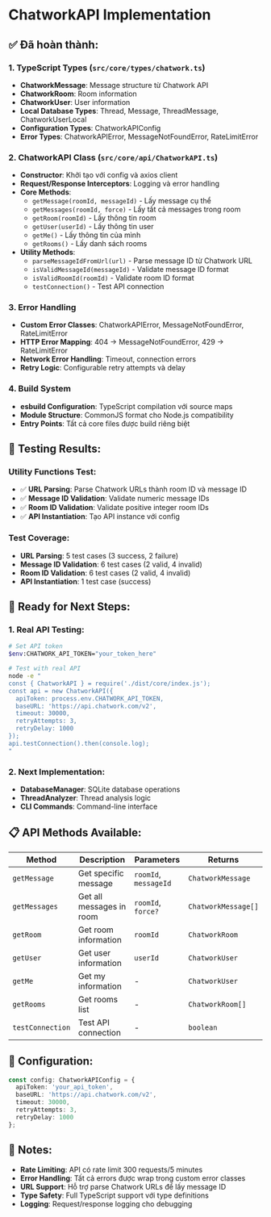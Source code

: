 # ChatworkAPI Implementation

## ✅ Đã hoàn thành:

### 1. TypeScript Types (`src/core/types/chatwork.ts`)
- **ChatworkMessage**: Message structure từ Chatwork API
- **ChatworkRoom**: Room information
- **ChatworkUser**: User information
- **Local Database Types**: Thread, Message, ThreadMessage, ChatworkUserLocal
- **Configuration Types**: ChatworkAPIConfig
- **Error Types**: ChatworkAPIError, MessageNotFoundError, RateLimitError

### 2. ChatworkAPI Class (`src/core/api/ChatworkAPI.ts`)
- **Constructor**: Khởi tạo với config và axios client
- **Request/Response Interceptors**: Logging và error handling
- **Core Methods**:
  - `getMessage(roomId, messageId)` - Lấy message cụ thể
  - `getMessages(roomId, force)` - Lấy tất cả messages trong room
  - `getRoom(roomId)` - Lấy thông tin room
  - `getUser(userId)` - Lấy thông tin user
  - `getMe()` - Lấy thông tin của mình
  - `getRooms()` - Lấy danh sách rooms
- **Utility Methods**:
  - `parseMessageIdFromUrl(url)` - Parse message ID từ Chatwork URL
  - `isValidMessageId(messageId)` - Validate message ID format
  - `isValidRoomId(roomId)` - Validate room ID format
  - `testConnection()` - Test API connection

### 3. Error Handling
- **Custom Error Classes**: ChatworkAPIError, MessageNotFoundError, RateLimitError
- **HTTP Error Mapping**: 404 → MessageNotFoundError, 429 → RateLimitError
- **Network Error Handling**: Timeout, connection errors
- **Retry Logic**: Configurable retry attempts và delay

### 4. Build System
- **esbuild Configuration**: TypeScript compilation với source maps
- **Module Structure**: CommonJS format cho Node.js compatibility
- **Entry Points**: Tất cả core files được build riêng biệt

## 🧪 Testing Results:

### Utility Functions Test:
- ✅ **URL Parsing**: Parse Chatwork URLs thành room ID và message ID
- ✅ **Message ID Validation**: Validate numeric message IDs
- ✅ **Room ID Validation**: Validate positive integer room IDs
- ✅ **API Instantiation**: Tạo API instance với config

### Test Coverage:
- **URL Parsing**: 5 test cases (3 success, 2 failure)
- **Message ID Validation**: 6 test cases (2 valid, 4 invalid)
- **Room ID Validation**: 6 test cases (2 valid, 4 invalid)
- **API Instantiation**: 1 test case (success)

## 🚀 Ready for Next Steps:

### 1. Real API Testing:
```bash
# Set API token
$env:CHATWORK_API_TOKEN="your_token_here"

# Test with real API
node -e "
const { ChatworkAPI } = require('./dist/core/index.js');
const api = new ChatworkAPI({
  apiToken: process.env.CHATWORK_API_TOKEN,
  baseURL: 'https://api.chatwork.com/v2',
  timeout: 30000,
  retryAttempts: 3,
  retryDelay: 1000
});
api.testConnection().then(console.log);
"
```

### 2. Next Implementation:
- **DatabaseManager**: SQLite database operations
- **ThreadAnalyzer**: Thread analysis logic
- **CLI Commands**: Command-line interface

## 📋 API Methods Available:

| Method | Description | Parameters | Returns |
|--------|-------------|------------|---------|
| `getMessage` | Get specific message | `roomId`, `messageId` | `ChatworkMessage` |
| `getMessages` | Get all messages in room | `roomId`, `force?` | `ChatworkMessage[]` |
| `getRoom` | Get room information | `roomId` | `ChatworkRoom` |
| `getUser` | Get user information | `userId` | `ChatworkUser` |
| `getMe` | Get my information | - | `ChatworkUser` |
| `getRooms` | Get rooms list | - | `ChatworkRoom[]` |
| `testConnection` | Test API connection | - | `boolean` |

## 🔧 Configuration:

```typescript
const config: ChatworkAPIConfig = {
  apiToken: 'your_api_token',
  baseURL: 'https://api.chatwork.com/v2',
  timeout: 30000,
  retryAttempts: 3,
  retryDelay: 1000
};
```

## 📝 Notes:

- **Rate Limiting**: API có rate limit 300 requests/5 minutes
- **Error Handling**: Tất cả errors được wrap trong custom error classes
- **URL Support**: Hỗ trợ parse Chatwork URLs để lấy message ID
- **Type Safety**: Full TypeScript support với type definitions
- **Logging**: Request/response logging cho debugging
